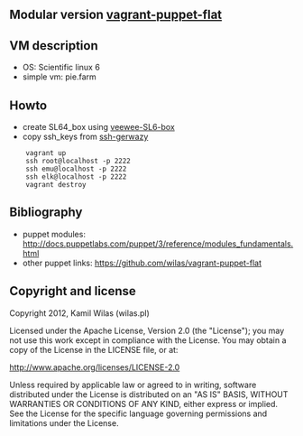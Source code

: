 ## Modular version [vagrant-puppet-flat](https://github.com/wilas/vagrant-puppet-flat)

## VM description
 
 - OS: Scientific linux 6
 - simple vm: pie.farm

## Howto

 - create SL64_box using [veewee-SL6-box](https://github.com/wilas/veewee-vagrant-SL6-x86_64)
 - copy ssh_keys from [ssh-gerwazy](https://github.com/wilas/ssh-gerwazy)

```
    vagrant up
    ssh root@localhost -p 2222
    ssh emu@localhost -p 2222
    ssh elk@localhost -p 2222
    vagrant destroy
```

## Bibliography

 - puppet modules: http://docs.puppetlabs.com/puppet/3/reference/modules_fundamentals.html
 - other puppet links: https://github.com/wilas/vagrant-puppet-flat

## Copyright and license

Copyright 2012, Kamil Wilas (wilas.pl)

Licensed under the Apache License, Version 2.0 (the "License");
you may not use this work except in compliance with the License.
You may obtain a copy of the License in the LICENSE file, or at:

   http://www.apache.org/licenses/LICENSE-2.0

Unless required by applicable law or agreed to in writing, software
distributed under the License is distributed on an "AS IS" BASIS,
WITHOUT WARRANTIES OR CONDITIONS OF ANY KIND, either express or implied.
See the License for the specific language governing permissions and
limitations under the License.

